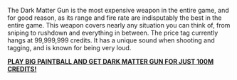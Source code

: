 The Dark Matter Gun is the most expensive weapon in the entire game, and for good reason, as its range and fire rate are indisputably the best in the entire game. This weapon covers nearly any situation you can think of, from sniping to rushdown and everything in between. The price tag currently hangs at 99,999,999 credits. It has a unique sound when shooting and tagging, and is known for being very loud.

<b><a href="https://www.roblox.com/games/3527629287/BIG-Paintball-Classic">PLAY BIG PAINTBALL AND GET DARK MATTER GUN FOR JUST 100M CREDITS!</a></b>

